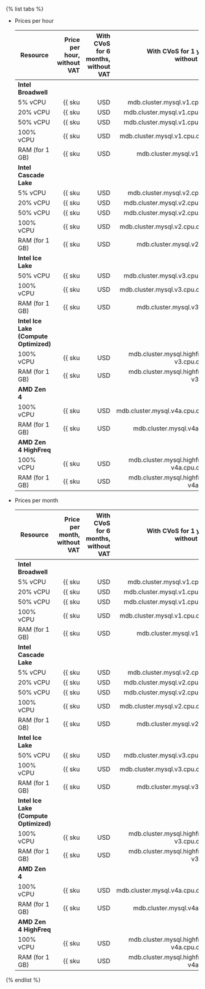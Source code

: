 {% list tabs %}

- Prices per hour

   | Resource | Price per hour,<br>without VAT | With CVoS for 6 months,<br>without VAT | With CVoS for 1 year,<br>without VAT |
   |----------------|---------------------------------------------------:|--------------------------------------------------------------------------------:|--------------------------------------------------------------------------------:|
   | **Intel Broadwell** |
   | 5% vCPU | {{ sku|USD|mdb.cluster.mysql.v1.cpu.c5|string }} | − | − |
   | 20% vCPU | {{ sku|USD|mdb.cluster.mysql.v1.cpu.c20|string }} | − | − |
   | 50% vCPU | {{ sku|USD|mdb.cluster.mysql.v1.cpu.c50|string }} | − | − |
   | 100% vCPU | {{ sku|USD|mdb.cluster.mysql.v1.cpu.c100|string }} | − | − |
   | RAM (for 1 GB) | {{ sku|USD|mdb.cluster.mysql.v1.ram|string }} | − | − |
   | **Intel Cascade Lake** |
   | 5% vCPU | {{ sku|USD|mdb.cluster.mysql.v2.cpu.c5|string }} | − | − |
   | 20% vCPU | {{ sku|USD|mdb.cluster.mysql.v2.cpu.c20|string }} | − | − |
   | 50% vCPU | {{ sku|USD|mdb.cluster.mysql.v2.cpu.c50|string }} | − | − |
   | 100% vCPU | {{ sku|USD|mdb.cluster.mysql.v2.cpu.c100|string }} | {{ sku|USD|v1.commitment.selfcheckout.m6.mdb.mysql.cpu.c100.v2|string }} (-15%) | {{ sku|USD|v1.commitment.selfcheckout.y1.mdb.mysql.cpu.c100.v2|string }} (-22%) |
   | RAM (for 1 GB) | {{ sku|USD|mdb.cluster.mysql.v2.ram|string }} | {{ sku|USD|v1.commitment.selfcheckout.m6.mdb.mysql.ram.v2|string }} (-15%) | {{ sku|USD|v1.commitment.selfcheckout.y1.mdb.mysql.ram.v2|string }} (-22%) |
   | **Intel Ice Lake** |
   | 50% vCPU | {{ sku|USD|mdb.cluster.mysql.v3.cpu.c50|string }} | − | − |
   | 100% vCPU | {{ sku|USD|mdb.cluster.mysql.v3.cpu.c100|string }} | {{ sku|USD|v1.commitment.selfcheckout.m6.mdb.mysql.cpu.c100.v3|string }} (-15%) | {{ sku|USD|v1.commitment.selfcheckout.y1.mdb.mysql.cpu.c100.v3|string }} (-22%) |
   | RAM (for 1 GB) | {{ sku|USD|mdb.cluster.mysql.v3.ram|string }} | {{ sku|USD|v1.commitment.selfcheckout.m6.mdb.mysql.ram.v3|string }} (-15%) | {{ sku|USD|v1.commitment.selfcheckout.y1.mdb.mysql.ram.v3|string }} (-22%) |
   | **Intel Ice Lake (Compute Optimized)** |
   | 100% vCPU | {{ sku|USD|mdb.cluster.mysql.highfreq-v3.cpu.c100|string }} | − | − |
   | RAM (for 1 GB)| {{ sku|USD|mdb.cluster.mysql.highfreq-v3.ram|string }} | − | − |
   | **AMD Zen 4** |
   | 100% vCPU | {{ sku|USD|mdb.cluster.mysql.v4a.cpu.c100|string }} | {{ sku|USD|v1.commitment.selfcheckout.m6.mdb.mysql.cpu.c100.v4a|string }} (-15%) | {{ sku|USD|v1.commitment.selfcheckout.y1.mdb.mysql.cpu.c100.v4a|string }} (-22%) |
   | RAM (for 1 GB) | {{ sku|USD|mdb.cluster.mysql.v4a.ram|string }} | {{ sku|USD|v1.commitment.selfcheckout.m6.mdb.mysql.ram.v4a|string }} (-15%) | {{ sku|USD|v1.commitment.selfcheckout.y1.mdb.mysql.ram.v4a|string }} (-22%) |
   | **AMD Zen 4 HighFreq** |
   | 100% vCPU | {{ sku|USD|mdb.cluster.mysql.highfreq-v4a.cpu.c100|string }} | − | − |
   | RAM (for 1 GB)| {{ sku|USD|mdb.cluster.mysql.highfreq-v4a.ram|string }} | − | − |

- Prices per month

   | Resource | Price per month,<br>without VAT | With CVoS for 6 months,<br>without VAT | With CVoS for 1 year,<br>without VAT |
   |----------------|---------------------------------------------------------:|--------------------------------------------------------------------------------:|--------------------------------------------------------------------------------------------:|
   | **Intel Broadwell** |
   | 5% vCPU | {{ sku|USD|mdb.cluster.mysql.v1.cpu.c5|month|string }} | − | − |
   | 20% vCPU | {{ sku|USD|mdb.cluster.mysql.v1.cpu.c20|month|string }} | − | − |
   | 50% vCPU | {{ sku|USD|mdb.cluster.mysql.v1.cpu.c50|month|string }} | − | − |
   | 100% vCPU | {{ sku|USD|mdb.cluster.mysql.v1.cpu.c100|month|string }} | − | − |
   | RAM (for 1 GB) | {{ sku|USD|mdb.cluster.mysql.v1.ram|month|string }} | − | − |
   | **Intel Cascade Lake** |
   | 5% vCPU | {{ sku|USD|mdb.cluster.mysql.v2.cpu.c5|month|string }} | − | − |
   | 20% vCPU | {{ sku|USD|mdb.cluster.mysql.v2.cpu.c20|month|string }} | − | − |
   | 50% vCPU | {{ sku|USD|mdb.cluster.mysql.v2.cpu.c50|month|string }} | − | − |
   | 100% vCPU | {{ sku|USD|mdb.cluster.mysql.v2.cpu.c100|month|string }} | {{ sku|USD|v1.commitment.selfcheckout.m6.mdb.mysql.cpu.c100.v2|month|string }} (-15%) | {{ sku|USD|v1.commitment.selfcheckout.y1.mdb.mysql.cpu.c100.v2|month|string }} (-22%) |
   | RAM (for 1 GB) | {{ sku|USD|mdb.cluster.mysql.v2.ram|month|string }} | {{ sku|USD|v1.commitment.selfcheckout.m6.mdb.mysql.ram.v2|month|string }} (-15%) | {{ sku|USD|v1.commitment.selfcheckout.y1.mdb.mysql.ram.v2|month|string }} (-22%) |
   | **Intel Ice Lake** |
   | 50% vCPU | {{ sku|USD|mdb.cluster.mysql.v3.cpu.c50|month|string }} | − | − |
   | 100% vCPU | {{ sku|USD|mdb.cluster.mysql.v3.cpu.c100|month|string }} | {{ sku|USD|v1.commitment.selfcheckout.m6.mdb.mysql.cpu.c100.v3|month|string }} (-15%) | {{ sku|USD|v1.commitment.selfcheckout.y1.mdb.mysql.cpu.c100.v3|month|string }} (-22%) |
   | RAM (for 1 GB) | {{ sku|USD|mdb.cluster.mysql.v3.ram|month|string }} | {{ sku|USD|v1.commitment.selfcheckout.m6.mdb.mysql.ram.v3|month|string }} (-15%) | {{ sku|USD|v1.commitment.selfcheckout.y1.mdb.mysql.ram.v3|month|string }} (-22%) |
   | **Intel Ice Lake (Compute Optimized)** |
   | 100% vCPU | {{ sku|USD|mdb.cluster.mysql.highfreq-v3.cpu.c100|month|string }} | − | − |
   | RAM (for 1 GB) | {{ sku|USD|mdb.cluster.mysql.highfreq-v3.ram|month|string }} | − | − |
   | **AMD Zen 4**  |
   | 100% vCPU | {{ sku|USD|mdb.cluster.mysql.v4a.cpu.c100|month|string }} | {{ sku|USD|v1.commitment.selfcheckout.m6.mdb.mysql.cpu.c100.v4a|month|string }} (-15%) | {{ sku|USD|v1.commitment.selfcheckout.y1.mdb.mysql.cpu.c100.v4a|month|string }} (-22%) |
   | RAM (for 1 GB) | {{ sku|USD|mdb.cluster.mysql.v4a.ram|month|string }} | {{ sku|USD|v1.commitment.selfcheckout.m6.mdb.mysql.ram.v4a|month|string }} (-15%) | {{ sku|USD|v1.commitment.selfcheckout.y1.mdb.mysql.ram.v4a|month|string }} (-22%) |
   | **AMD Zen 4 HighFreq** |
   | 100% vCPU | {{ sku|USD|mdb.cluster.mysql.highfreq-v4a.cpu.c100|month|string }} | − | − |
   | RAM (for 1 GB)| {{ sku|USD|mdb.cluster.mysql.highfreq-v4a.ram|month|string }} | − | − |

{% endlist %}
